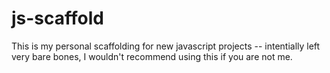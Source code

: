# js-scaffold

This is my personal scaffolding for new javascript projects -- intentially left
very bare bones, I wouldn't recommend using this if you are not me. 
